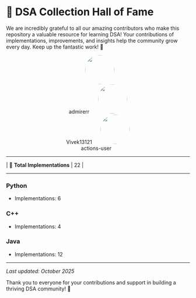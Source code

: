 # 🌟 DSA Collection Hall of Fame

We are incredibly grateful to all our amazing contributors who make this repository a valuable resource for learning DSA! Your contributions of implementations, improvements, and insights help the community grow every day. Keep up the fantastic work! 🚀

<div align="center">

<!-- Contributors will be automatically updated by GitHub Actions -->
<!-- Example: -->
<a href="https://github.com/admirerr" style="text-decoration:none; margin:10px;">
  <img src="https://avatars.githubusercontent.com/u/79766263?v=4" width="80" height="80" style="border-radius:50%;"><br>
  admirerr
</a>
<a href="https://github.com/Vivek13121" style="text-decoration:none; margin:10px;">
  <img src="https://avatars.githubusercontent.com/u/171781925?v=4" width="80" height="80" style="border-radius:50%;"><br>
  Vivek13121
</a>
<a href="https://github.com/actions-user" style="text-decoration:none; margin:10px;">
  <img src="https://avatars.githubusercontent.com/u/65916846?v=4" width="80" height="80" style="border-radius:50%;"><br>
  actions-user
</a>

</div>

---

| 🎯 **Total Implementations** | 22 |

---

### Python
- Implementations: 6

### C++
- Implementations: 4

### Java
- Implementations: 12

---

*Last updated: October 2025*

Thank you to everyone for your contributions and support in building a thriving DSA community! 🎉
